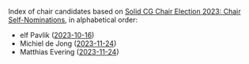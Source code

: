 Index of chair candidates based on [Solid CG Chair Election 2023: Chair Self-Nominations](https://lists.w3.org/Archives/Public/public-solid/2023Nov/0081.html), in alphabetical order:

* elf Pavlik ([2023-10-16](https://lists.w3.org/Archives/Public/public-solid/2023Oct/0055.html))
* Michiel de Jong ([2023-11-24](https://lists.w3.org/Archives/Public/public-solid/2023Nov/0099.html))
* Matthias Evering ([2023-11-24](https://lists.w3.org/Archives/Public/public-solid/2023Nov/0102.html))
